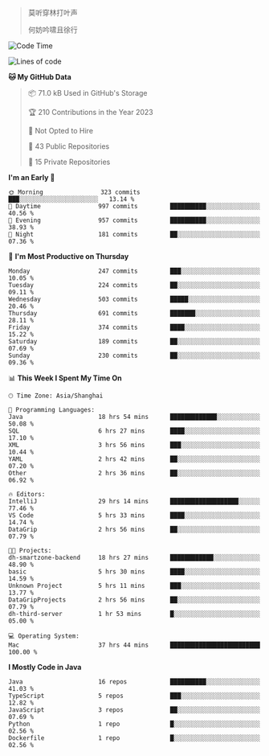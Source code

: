> 莫听穿林打叶声
> 
> 何妨吟啸且徐行

<!-- ![Github Stats](https://github-readme-stats.vercel.app/api?username=catch6&count_private=true&show_icons=true&theme=gruvbox) -->

<!-- ![Top Langs](https://github-readme-stats.vercel.app/api/top-langs/?username=catch6&layout=compact) -->

<!--START_SECTION:waka-->
![Code Time](http://img.shields.io/badge/Code%20Time-336%20hrs%2043%20mins-blue)

![Lines of code](https://img.shields.io/badge/From%20Hello%20World%20I%27ve%20Written-9.3%20million%20lines%20of%20code-blue)

**🐱 My GitHub Data** 

> 📦 71.0 kB Used in GitHub's Storage 
 > 
> 🏆 210 Contributions in the Year 2023
 > 
> 🚫 Not Opted to Hire
 > 
> 📜 43 Public Repositories 
 > 
> 🔑 15 Private Repositories 
 > 
**I'm an Early 🐤** 

```text
🌞 Morning                323 commits         ███░░░░░░░░░░░░░░░░░░░░░░   13.14 % 
🌆 Daytime                997 commits         ██████████░░░░░░░░░░░░░░░   40.56 % 
🌃 Evening                957 commits         ██████████░░░░░░░░░░░░░░░   38.93 % 
🌙 Night                  181 commits         ██░░░░░░░░░░░░░░░░░░░░░░░   07.36 % 
```
📅 **I'm Most Productive on Thursday** 

```text
Monday                   247 commits         ███░░░░░░░░░░░░░░░░░░░░░░   10.05 % 
Tuesday                  224 commits         ██░░░░░░░░░░░░░░░░░░░░░░░   09.11 % 
Wednesday                503 commits         █████░░░░░░░░░░░░░░░░░░░░   20.46 % 
Thursday                 691 commits         ███████░░░░░░░░░░░░░░░░░░   28.11 % 
Friday                   374 commits         ████░░░░░░░░░░░░░░░░░░░░░   15.22 % 
Saturday                 189 commits         ██░░░░░░░░░░░░░░░░░░░░░░░   07.69 % 
Sunday                   230 commits         ██░░░░░░░░░░░░░░░░░░░░░░░   09.36 % 
```


📊 **This Week I Spent My Time On** 

```text
🕑︎ Time Zone: Asia/Shanghai

💬 Programming Languages: 
Java                     18 hrs 54 mins      █████████████░░░░░░░░░░░░   50.08 % 
SQL                      6 hrs 27 mins       ████░░░░░░░░░░░░░░░░░░░░░   17.10 % 
XML                      3 hrs 56 mins       ███░░░░░░░░░░░░░░░░░░░░░░   10.44 % 
YAML                     2 hrs 42 mins       ██░░░░░░░░░░░░░░░░░░░░░░░   07.20 % 
Other                    2 hrs 36 mins       ██░░░░░░░░░░░░░░░░░░░░░░░   06.92 % 

🔥 Editors: 
IntelliJ                 29 hrs 14 mins      ███████████████████░░░░░░   77.46 % 
VS Code                  5 hrs 33 mins       ████░░░░░░░░░░░░░░░░░░░░░   14.74 % 
DataGrip                 2 hrs 56 mins       ██░░░░░░░░░░░░░░░░░░░░░░░   07.79 % 

🐱‍💻 Projects: 
dh-smartzone-backend     18 hrs 27 mins      ████████████░░░░░░░░░░░░░   48.90 % 
basic                    5 hrs 30 mins       ████░░░░░░░░░░░░░░░░░░░░░   14.59 % 
Unknown Project          5 hrs 11 mins       ███░░░░░░░░░░░░░░░░░░░░░░   13.77 % 
DataGripProjects         2 hrs 56 mins       ██░░░░░░░░░░░░░░░░░░░░░░░   07.79 % 
dh-third-server          1 hr 53 mins        █░░░░░░░░░░░░░░░░░░░░░░░░   05.00 % 

💻 Operating System: 
Mac                      37 hrs 44 mins      █████████████████████████   100.00 % 
```

**I Mostly Code in Java** 

```text
Java                     16 repos            ██████████░░░░░░░░░░░░░░░   41.03 % 
TypeScript               5 repos             ███░░░░░░░░░░░░░░░░░░░░░░   12.82 % 
JavaScript               3 repos             ██░░░░░░░░░░░░░░░░░░░░░░░   07.69 % 
Python                   1 repo              █░░░░░░░░░░░░░░░░░░░░░░░░   02.56 % 
Dockerfile               1 repo              █░░░░░░░░░░░░░░░░░░░░░░░░   02.56 % 
```




<!--END_SECTION:waka-->
